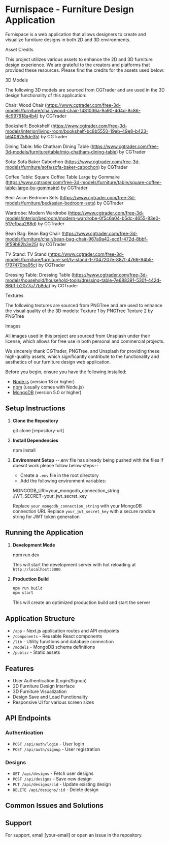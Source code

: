 # Furnispace - Furniture Design Application

Furnispace is a web application that allows designers to create and visualize furniture designs in both 2D and 3D environments.


Asset Credits

This project utilizes various assets to enhance the 2D and 3D furniture design experience. We are grateful to the creators and platforms that provided these resources. Please find the credits for the assets used below:

3D Models

The following 3D models are sourced from CGTrader and are used in the 3D design functionality of this application:





Chair: Wood Chair (https://www.cgtrader.com/free-3d-models/furniture/chair/wood-chair-1481036a-9a90-4d4d-8c86-4c997818a4b4) by CGTrader

Bookshelf: Bookshelf (https://www.cgtrader.com/free-3d-models/interior/living-room/bookshelf-bc8b5550-19eb-49e8-b423-b6406258de35) by CGTrader

Dining Table: Mio Chatham Dining Table (https://www.cgtrader.com/free-3d-models/furniture/table/mio-chatham-dining-table) by CGTrader

Sofa: Sofa Baker Cabochon (https://www.cgtrader.com/free-3d-models/furniture/sofa/sofa-baker-cabochon) by CGTrader

Coffee Table: Square Coffee Table Large by Gommaire (https://www.cgtrader.com/free-3d-models/furniture/table/square-coffee-table-large-by-gommaire) by CGTrader

Bed: Asian Bedroom Sets (https://www.cgtrader.com/free-3d-models/furniture/bed/asian-bedroom-sets) by CGTrader

Wardrobe: Modern Wardrobe (https://www.cgtrader.com/free-3d-models/interior/bedroom/modern-wardrobe-0f5c6a04-b5dc-4655-83e0-517e1baa268d) by CGTrader

Bean Bag: Bean Bag Chair (https://www.cgtrader.com/free-3d-models/furniture/chair/bean-bag-chair-967a9a42-ecd1-472d-8bbf-9f59b82b3e25) by CGTrader

TV Stand: TV Stand (https://www.cgtrader.com/free-3d-models/furniture/furniture-set/tv-stand-1-7047207e-887f-4766-94b5-f797470ba95c) by CGTrader

Dressing Table: Dressing Table (https://www.cgtrader.com/free-3d-models/household/household-tools/dressing-table-7e688391-530f-442d-86b1-b2077a77b8da) by CGTrader


Textures

The following textures are sourced from PNGTree and are used to enhance the visual quality of the 3D models:
Texture 1 by PNGTree
Texture 2 by PNGTree

Images

All images used in this project are sourced from Unsplash under their license, which allows for free use in both personal and commercial projects.

We sincerely thank CGTrader, PNGTree, and Unsplash for providing these high-quality assets, which significantly contribute to the functionality and aesthetics of our furniture design web application.


Before you begin, ensure you have the following installed:
- [Node.js](https://nodejs.org/) (version 18 or higher)
- [npm](https://www.npmjs.com/) (usually comes with Node.js)
- [MongoDB](https://www.mongodb.com/try/download/community) (version 5.0 or higher)

## Setup Instructions

1. **Clone the Repository**
   
   git clone [repository-url]
   
   

2. **Install Dependencies**
   
   npm install
   

3. **Environment Setup**
   --.env file has already being pushed with the files if doesnt work please follow below steps--
   - Create a `.env` file in the root directory
   - Add the following environment variables:
   
   MONGODB_URI=your_mongodb_connection_string
   JWT_SECRET=your_jwt_secret_key
   
   Replace `your_mongodb_connection_string` with your MongoDB connection URL
   Replace `your_jwt_secret_key` with a secure random string for JWT token generation



## Running the Application

1. **Development Mode**
   
   npm run dev
   
   This will start the development server with hot reloading at `http://localhost:3000`

2. **Production Build**
   ```bash
   npm run build
   npm start
   ```
   This will create an optimized production build and start the server

## Application Structure

- `/app` - Next.js application routes and API endpoints
- `/components` - Reusable React components
- `/lib` - Utility functions and database connection
- `/models` - MongoDB schema definitions
- `/public` - Static assets

## Features

- User Authentication (Login/Signup)
- 2D Furniture Design Interface
- 3D Furniture Visualization
- Design Save and Load Functionality
- Responsive UI for various screen sizes

## API Endpoints

### Authentication
- `POST /api/auth/login` - User login
- `POST /api/auth/signup` - User registration

### Designs
- `GET /api/designs` - Fetch user designs
- `POST /api/designs` - Save new design
- `PUT /api/designs/:id` - Update existing design
- `DELETE /api/designs/:id` - Delete design

## Common Issues and Solutions






## Support

For support, email [your-email] or open an issue in the repository.
